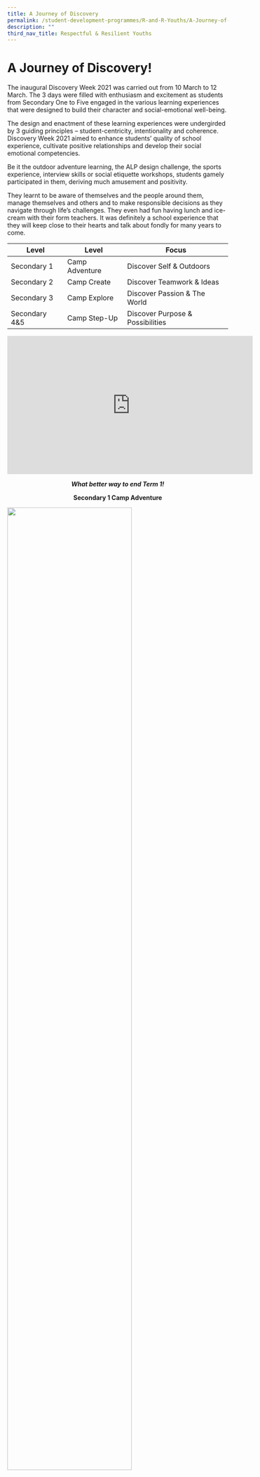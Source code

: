 ```yaml
---
title: A Journey of Discovery
permalink: /student-development-programmes/R-and-R-Youths/A-Journey-of-Discovery/permalink
description: ""
third_nav_title: Respectful & Resilient Youths
---
```

A Journey of Discovery!
=======================

The inaugural Discovery Week 2021 was carried out from 10 March to 12 March. The 3 days were filled with enthusiasm and excitement as students from Secondary One to Five engaged in the various learning experiences that were designed to build their character and social-emotional well-being.

The design and enactment of these learning experiences were undergirded by 3 guiding principles – student-centricity, intentionality and coherence. Discovery Week 2021 aimed to enhance students’ quality of school experience, cultivate positive relationships and develop their social emotional competencies. 

Be it the outdoor adventure learning, the ALP design challenge, the sports experience, interview skills or social etiquette workshops, students gamely participated in them, deriving much amusement and positivity.

They learnt to be aware of themselves and the people around them, manage themselves and others and to make responsible decisions as they navigate through life’s challenges. They even had fun having lunch and ice-cream with their form teachers. It was definitely a school experience that they will keep close to their hearts and talk about fondly for many years to come.

| Level | Level | Focus |
|---|---|---|
| Secondary 1 | Camp Adventure | Discover Self & Outdoors |
| Secondary 2 | Camp Create | Discover Teamwork & Ideas |
| Secondary 3 | Camp Explore | Discover Passion & The World |
| Secondary 4&5 | Camp Step-Up | Discover Purpose & Possibilities |

<iframe width="560" height="315" src="https://www.youtube.com/embed/OwFyX9N_Wj8" title="Discovery Week Sec 4n5!" frameborder="0" allow="accelerometer; autoplay; clipboard-write; encrypted-media; gyroscope; picture-in-picture" allowfullscreen></iframe>

<p style="text-align: center;"><em><b>What better way to end Term 1!</b></em></p>

<p style="text-align: center;"><b>Secondary 1 Camp Adventure</b></p>


<img src="/images/j1.png" style="width:75%">
<img src="/images/j2.png" style="width:75%">
<img src="/images/j3.png" style="width:75%">
<img src="/images/j4.png" style="width:75%">

<p style="text-align: center;"><b>Secondary 2 Camp Create</b></p>
<img src="/images/j5.png" style="width:75%">
<p style="text-align: center;"><b>Learning percussion and how to create synergistic beats</b></p>



<iframe width="560" height="315" src="https://www.youtube.com/embed/5yRsTaXEOFM" title="2A Rhythm Masala" frameborder="0" allow="accelerometer; autoplay; clipboard-write; encrypted-media; gyroscope; picture-in-picture" allowfullscreen></iframe>
<p style="text-align: center;"><b>Performing what they have learnt and created: Rhythm Masala!</b></p>

<br>

<img src="/images/j6.png" style="width:75%">
<p style="text-align: center;"><b><em>Applied Learning Programme: Creating our Prototypes!</em></b></p>

<img src="/images/j7.png" style="width:75%">
<p style="text-align: center;"><b><em>Learning creative expression through Photo Journaling</em></b></p>

<img src="/images/j8.jpg" style="width:75%">
<p style="text-align: center;"><b><em>Working together to create the final product</em></b></p>

<p style="text-align: center;"><b>Secondary 3 Camp Explore</b></p>
<img src="/images/j9.png" style="width:75%">
<img src="/images/j10.png" style="width:75%">
<img src="/images/j11.png" style="width:75%">

<p style="text-align: center;"><b>Secondary 4/5 Camp Step-Up</b></p>
<img src="/images/j12.png" style="width:75%">
<img src="/images/j13.png" style="width:75%">
<br>
<iframe width="560" height="315" src="https://www.youtube.com/embed/rxRsYYjlAgo" title="Interview Skills Workshop" frameborder="0" allow="accelerometer; autoplay; clipboard-write; encrypted-media; gyroscope; picture-in-picture" allowfullscreen></iframe>
<p style="text-align: center;"><b>Interview Skills Workshop</b></p>

<img src="/images/j14.jpg" style="width:75%">
<p style="text-align: center;"><b><em>Having fun playing sports with my Form Teacher!</em></b></p>

<iframe width="410" height="231" src="https://www.youtube.com/embed/GzHKNy6kdYw" title="Sports with FTs" frameborder="0" allow="accelerometer; autoplay; clipboard-write; encrypted-media; gyroscope; picture-in-picture" allowfullscreen></iframe>

<iframe width="410" height="231" src="https://www.youtube.com/embed/wtBlAeHp9VI" title="Sports with FTs2" frameborder="0" allow="accelerometer; autoplay; clipboard-write; encrypted-media; gyroscope; picture-in-picture" allowfullscreen></iframe>

<br>

<p style="text-align: center;"><b><em>Sports with our Form Teachers!</em></b></p>

<img src="/images/j15.png" style="width:75%">